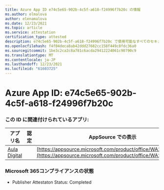 ```yaml
---
title: Azure App ID e74c5e65-902b-4c5f-a618-f24996f7b20c の情報
ms.author: elmalova
author: elenamalova
ms.date: 12/23/2021
ms.topic: article
ms.service: attestation
certification_type: attested
description: e74c5e65-902b-4c5f-a618-f24996f7b20c で使用可能なすべてのセキュリティおよびコンプライアンス情報。
ms.openlocfilehash: f4f04deca8ab42ddd27682cc158f449c8fdc36a0
ms.sourcegitcommit: 1be3c2ca2c8a781c6acda29412224061c90790c9
ms.translationtype: MT
ms.contentlocale: ja-JP
ms.lasthandoff: 12/23/2021
ms.locfileid: "61603725"
---
```

# <a name="azure-app-id-e74c5e65-902b-4c5f-a618-f24996f7b20c"></a>Azure App ID: e74c5e65-902b-4c5f-a618-f24996f7b20c


### <a name="apps-associated-with-this-id"></a>この ID に関連付けられているアプリ:
| **アプリ名** | **認定** | **AppSource での表示** |
|--------------|---------------|-----------------------|
| [Aula Digital](https://docs.microsoft.com/microsoft-365-app-certification/forward/WA200003108) |  | [https://appsource.microsoft.com/product/office/WA200003108](https://appsource.microsoft.com/product/office/WA200003108) |

### <a name="microsoft-365-app-compliance-status"></a>Microsoft 365コンプライアンスの状態
- Publisher Attestaton Status: Completed
